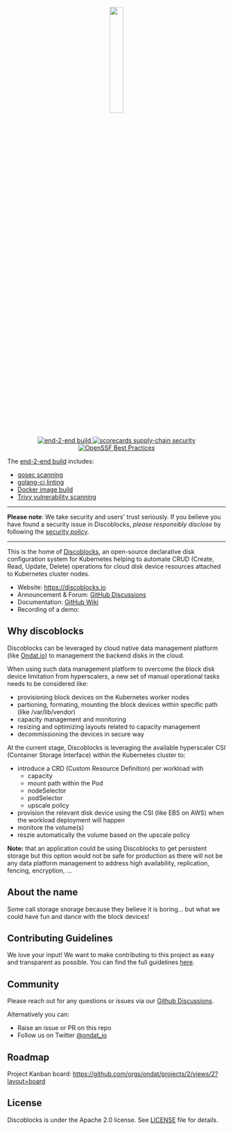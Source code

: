 
<p align="center">
    <img src="https://github.com/ondat/discoblocks/blob/main/assets/DiscoBlocks-2.png" width="25%" height="25%" >
</p>
<p align="center">
  <a href="https://github.com/ondat/discoblocks/actions/workflows/e2e-on-pr.yml">
    <img alt="end-2-end build" src="https://github.com/ondat/discoblocks/actions/workflows/e2e-on-pr.yml/badge.svg"/>
  </a>
  <a href="https://github.com/ondat/discoblocks/actions/workflows/scorecards-analysis.yml">
    <img alt="scorecards supply-chain security" src="https://github.com/ondat/discoblocks/actions/workflows/scorecards-analysis.yml/badge.svg"/>
  </a>
  <a href="https://bestpractices.coreinfrastructure.org/en/projects/6047">
    <img alt="OpenSSF Best Practices" src="https://bestpractices.coreinfrastructure.org/badge_static/85"/>
  </a>
</p>

The [end-2-end build](https://github.com/ondat/discoblocks/blob/main/.github/workflows/e2e-on-pr.yml) includes:
- [gosec scanning](https://github.com/ondat/discoblocks/blob/main/.github/workflows/_gosecscan.yml)
- [golang-ci linting](https://github.com/ondat/discoblocks/blob/main/.github/workflows/_gocilint.yml)
- [Docker image build](https://github.com/ondat/discoblocks/blob/main/.github/workflows/_docker-build.yml)
- [Trivy vulnerability scanning](https://github.com/ondat/discoblocks/blob/main/.github/workflows/_trivy.yml)

-----

**Please note**: We take security and users' trust seriously. If you believe you have found a security issue in Discoblocks, *please responsibly disclose* by following the [security policy](https://github.com/ondat/discoblocks/security/policy). 

-----

This is the home of [Discoblocks](https://discoblocks.io), an open-source declarative disk configuration system for Kubernetes helping to automate CRUD (Create, Read, Update, Delete) operations for cloud disk device resources attached to Kubernetes cluster nodes.

* Website: https://discoblocks.io 
* Announcement & Forum: [GitHub Discussions](https://github.com/ondat/discoblocks/discussions)
* Documentation: [GitHub Wiki](https://github.com/ondat/discoblocks/wiki)
* Recording of a demo: 

## Why discoblocks

Discoblocks can be leveraged by cloud native data management platform (like [Ondat.io](https://ondat.io)) to management the backend disks in the cloud.  

When using such data management platform to overcome the block disk device limitation from hyperscalers, a new set of manual operational tasks needs to be considered like:
- provisioning block devices on the Kubernetes worker nodes 
- partioning, formating, mounting the block devices within specific path (like /var/lib/vendor) 
- capacity management and monitoring
- resizing and optimizing layouts related to capacity management
- decommissioning the devices in secure way

At the current stage, Discoblocks is leveraging the available hyperscaler CSI (Container Storage Interface) within the Kubernetes cluster to:
- introduce a CRD (Custom Resource Definition) per workload with
  - capacity
  - mount path within the Pod 
  - nodeSelector
  - podSelector
  - upscale policy 
- provision the relevant disk device using the CSI (like EBS on AWS) when the workload deployment will happen
- monitore the volume(s)
- reszie automatically the volume based on the upscale policy

**Note:** that an application could be using Discoblocks to get persistent storage but this option would not be safe for production as there will not be any data platform management to address high availability, replication, fencing, encryption, ...

## About the name 
Some call storage snorage because they believe it is boring... but what we could have fun and dance with the block devices!

## Contributing Guidelines
We love your input! We want to make contributing to this project as easy and transparent as possible. You can find the full guidelines [here](https://github.com/ondat/discoblocks/blob/main/CONTRIBUTING.md).

## Community 
Please reach out for any questions or issues via our [Github Discussions](https://github.com/ondat/discoblocks/discussions).

Alternatively you can:
* Raise an issue or PR on this repo
* Follow us on Twitter [@ondat_io](https://twitter.com/ondat_io)

## Roadmap
Project Kanban board: https://github.com/orgs/ondat/projects/2/views/2?layout=board

## License
Discoblocks is under the Apache 2.0 license. See [LICENSE](https://github.com/ondat/discoblocks/blob/main/LICENSE) file for details.

